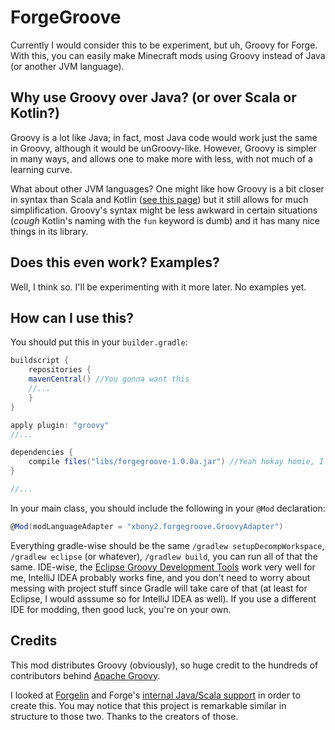# ForgeGroove
Currently I would consider this to be experiment, but uh, Groovy for Forge. With this, you can easily make Minecraft mods using Groovy instead of Java (or another JVM language).

## Why use Groovy over Java? (or over Scala or Kotlin?)
Groovy is a lot like Java; in fact, most Java code would work just the same in Groovy, although it would be unGroovy-like. However, Groovy is simpler in many ways, and allows one to make more with less, with not much of a learning curve.

What about other JVM languages? One might like how Groovy is a bit closer in syntax than Scala and Kotlin ([see this page](http://groovy-lang.org/style-guide.html)) but it still allows for much simplification. Groovy's syntax might be less awkward in certain situations (*cough* Kotlin's naming with the `fun` keyword is dumb) and it has many nice things in its library.

## Does this even work? Examples?
Well, I think so. I'll be experimenting with it more later. No examples yet.

## How can I use this?
You should put this in your `builder.gradle`:

```groovy
buildscript {
	repositories {
	mavenCentral() //You gonna want this
	//...
	}
}

apply plugin: "groovy"
//...

dependencies {
	compile files("libs/forgegroove-1.0.0a.jar") //Yeah hokay homie, I don't have a maven, I don't know how to use maven, I don't even know how to spell maven. In theory CurseForge has an automatic maven or somethin' but not even Jesus can help you figure out how to use that. Just download the damn file or something. Not like this is experimental anyway.
}

//...
```

In your main class, you should include the following in your `@Mod` declaration:

```groovy
@Mod(modLanguageAdapter = "xbony2.forgegroove.GroovyAdapter")
```

Everything gradle-wise should be the same `/gradlew setupDecompWorkspace`, `/gradlew eclipse` (or whatever), `/gradlew build`, you can run all of that the same. IDE-wise, the [Eclipse Groovy Development Tools](https://github.com/groovy/groovy-eclipse) work very well for me, IntelliJ IDEA probably works fine, and you don't need to worry about messing with project stuff since Gradle will take care of that (at least for Eclipse, I would asssume so for IntelliJ IDEA as well). If you use a different IDE for modding, then good luck, you're on your own.

## Credits
This mod distributes Groovy (obviously), so huge credit to the hundreds of contributors behind [Apache Groovy](https://github.com/apache/groovy).

I looked at [Forgelin](https://github.com/shadowfacts/Forgelin) and Forge's [internal Java/Scala support](https://github.com/MinecraftForge/MinecraftForge/blob/1.12.x/src/main/java/net/minecraftforge/fml/common/ILanguageAdapter.java) in order to create this. You may notice that this project is remarkable similar in structure to those two. Thanks to the creators of those.


